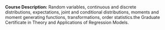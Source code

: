 **Course Description:** Random variables, continuous and discrete distributions, expectations, joint and conditional distributions, moments and moment generating functions, transformations, order statistics.the Graduate Certificate in Theory and Applications of Regression Models.